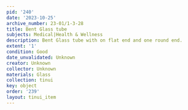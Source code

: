 ```yaml
---
pid: '240'
date: '2023-10-25'
archive_number: 23-01/1-3-28
title: Bent Glass tube
subjects: Medical|Health & Wellness
description: Bent Glass tube with on flat end and one round end.
extent: '1'
condition: Good
date_unvalidated: Unknown
creator: Unknown
collector: Unknown
materials: Glass
collection: tinui
key: object
order: '239'
layout: tinui_item
---
```

